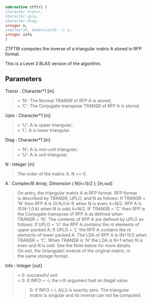 ```fortran  
subroutine ztftri (  
character transr,  
character uplo,  
character diag,  
integer n,  
complex*16, dimension(0: *) a,  
integer info  
)  
```  
  
ZTFTRI computes the inverse of a triangular matrix A stored in RFP  
format.  
  
This is a Level 3 BLAS version of the algorithm.  
  
## Parameters  
Transr : Character*1 [in]  
> = 'N':  The Normal TRANSR of RFP A is stored;  
> = 'C':  The Conjugate-transpose TRANSR of RFP A is stored.  
  
Uplo : Character*1 [in]  
> = 'U':  A is upper triangular;  
> = 'L':  A is lower triangular.  
  
Diag : Character*1 [in]  
> = 'N':  A is non-unit triangular;  
> = 'U':  A is unit triangular.  
  
N : Integer [in]  
> The order of the matrix A.  N >= 0.  
  
A : Complex*16 Array, Dimension ( N*(n+1)/2 ); [in,out]  
> On entry, the triangular matrix A in RFP format. RFP format  
> is described by TRANSR, UPLO, and N as follows: If TRANSR =  
> 'N' then RFP A is (0:N,0:k-1) when N is even; k=N/2. RFP A is  
> (0:N-1,0:k) when N is odd; k=N/2. IF TRANSR = 'C' then RFP is  
> the Conjugate-transpose of RFP A as defined when  
> TRANSR = 'N'. The contents of RFP A are defined by UPLO as  
> follows: If UPLO = 'U' the RFP A contains the nt elements of  
> upper packed A; If UPLO = 'L' the RFP A contains the nt  
> elements of lower packed A. The LDA of RFP A is (N+1)/2 when  
> TRANSR = 'C'. When TRANSR is 'N' the LDA is N+1 when N is  
> even and N is odd. See the Note below for more details.  
> On exit, the (triangular) inverse of the original matrix, in  
> the same storage format.  
  
Info : Integer [out]  
> = 0: successful exit  
> < 0: if INFO = -i, the i-th argument had an illegal value  
> > 0: if INFO = i, A(i,i) is exactly zero.  The triangular  
> matrix is singular and its inverse can not be computed.  
  
